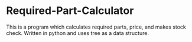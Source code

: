 # Required-Part-Calculator
This is a program which calculates required parts, price, and makes stock check. Written in python and uses tree as a data structure.
